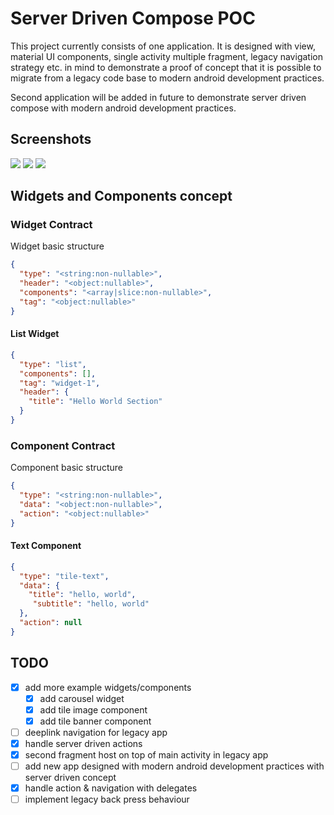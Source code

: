 # Server Driven Compose POC

This project currently consists of one application. It is designed with view, material UI components, single activity multiple fragment, legacy navigation strategy etc. in mind to demonstrate a proof of concept that it is possible to migrate from a legacy code base to modern android development practices.

Second application will be added in future to demonstrate server driven compose with modern android development practices.

## Screenshots
![](.documentation/screenshots/dashboard.png)
![](.documentation/screenshots/profile.png)
![](.documentation/screenshots/settings.png)

## Widgets and Components concept

### Widget Contract

Widget basic structure
```json
{
  "type": "<string:non-nullable>",
  "header": "<object:nullable>",
  "components": "<array|slice:non-nullable>",
  "tag": "<object:nullable>"
}
```

#### List Widget

```json
{
  "type": "list",
  "components": [],
  "tag": "widget-1",
  "header": {
    "title": "Hello World Section"
  }
}
```

### Component Contract

Component basic structure
```json
{
  "type": "<string:non-nullable>",
  "data": "<object:non-nullable>",
  "action": "<object:nullable>"
}
```

#### Text Component
```json
{
  "type": "tile-text",
  "data": {
    "title": "hello, world",
     "subtitle": "hello, world"
  },
  "action": null
}
```

## TODO

 - [X] add more example widgets/components
   - [X] add carousel widget
   - [X] add tile image component
   - [X] add tile banner component
 - [ ] deeplink navigation for legacy app
 - [X] handle server driven actions
 - [X] second fragment host on top of main activity in legacy app
 - [ ] add new app designed with modern android development practices with server driven concept
 - [X] handle action & navigation with delegates
 - [ ] implement legacy back press behaviour
